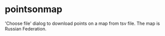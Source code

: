 # pointsonmap
'Choose file' dialog to download points on a map from tsv file. The map is Russian Federation.
